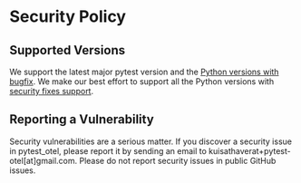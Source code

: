 # Security Policy

## Supported Versions

We support the latest major pytest version and the [Python versions with bugfix](https://devguide.python.org/versions/).
We make our best effort to support all the Python versions with [security fixes support](https://devguide.python.org/versions/).

## Reporting a Vulnerability

Security vulnerabilities are a serious matter. 
If you discover a security issue in pytest_otel, 
please report it by sending an email to kuisathaverat+pytest-otel[at]gmail.com. 
Please do not report security issues in public GitHub issues.
